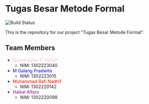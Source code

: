 # Tugas Besar Metode Formal

![Build Status](https://img.shields.io/badge/build-passing-brightgreen)

This is the repository for our project "Tugas Besar Metode Formal".

## Team Members
- <span style="color:pink">Naufal Ajhar El Hafizh</span>
  - NIM: 1302223040
- <span style="color:blue">M Galang Pradwita</span>
  - NIM: 1302223015
- <span style="color:red">Muhammad Rafi Nadhif</span>
  - NIM: 1302220142
- <span style="color:purple">Haikal Alfaro</span>
  - NIM: 1302220098

